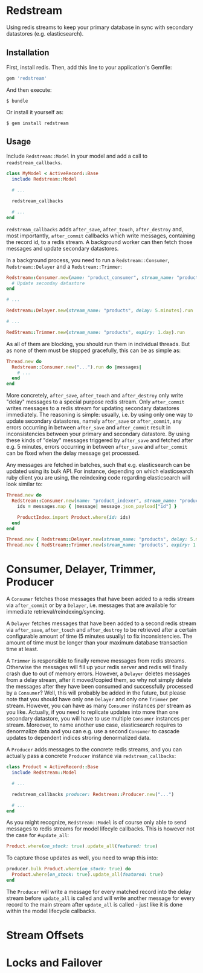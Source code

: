 
# Redstream

Using redis streams to keep your primary database in sync with secondary
datastores (e.g. elasticsearch).

## Installation

First, install redis. Then, add this line to your application's Gemfile:

```ruby
gem 'redstream'
```

And then execute:

    $ bundle

Or install it yourself as:

    $ gem install redstream

## Usage

Include `Redstream::Model` in your model and add a call to
`readstream_callbacks`.

```ruby
class MyModel < ActiveRecord::Base
  include Redstream::Model

  # ...

  redstream_callbacks

  # ...
end
```

`redstream_callbacks` adds `after_save`, `after_touch`, `after_destroy` and,
most importantly, `after_commit` callbacks which write messages, containing the
record id, to a redis stream. A background worker can then fetch those messages
and update secondary datastores.

In a background process, you need to run a `Redstream::Consumer`, `Redstream::Delayer`
and a `Redstream::Trimmer`:

```ruby
Redstream::Consumer.new(name: "product_consumer", stream_name: "products").run do |messages|
  # Update seconday datastore
end

# ...

Redstream::Delayer.new(stream_name: "products", delay: 5.minutes).run

# ...

RedStream::Trimmer.new(stream_name: "products", expiry: 1.day).run
```

As all of them are blocking, you should run them in individual threads. But as
none of them must be stopped gracefully, this can be as simple as:

```ruby
Thread.new do
  Redstream::Consumer.new("...").run do |messages|
    # ...
  end
end
```

More concretely, `after_save`, `after_touch` and `after_destroy` only write
"delay" messages to a special purpose redis stream. Only `after_commit` writes
messages to a redis stream for updating secondary datastores immediately. The
reasoning is simple: usually, i.e. by using only one way to update secondary
datastores, namely `after_save` or `after_commit`, any errors occurring in
between `after_save` and `after_commit` result in inconsistencies between your
primary and secondary datastore. By using these kinds of "delay" messages
triggered by `after_save` and fetched after e.g. 5 minutes, errors occurring in
between `after_save` and `after_commit` can be fixed when the delay message get
processed.

Any messages are fetched in batches, such that e.g. elasticsearch can be
updated using its bulk API. For instance, depending on which elasticsearch ruby
client you are using, the reindexing code regarding elasticsearch will look
similar to:

```ruby
Thread.new do
  Redstream::Consumer.new(name: "product_indexer", stream_name: "products").run do |messages|
    ids = messages.map { |message| message.json_payload["id"] }

    ProductIndex.import Product.where(id: ids)
  end
end

Thread.new { Redstream::Delayer.new(stream_name: "products", delay: 5.minutes).run }
Thread.new { RedStream::Trimmer.new(stream_name: "products", expiry: 1.day).run }
```

# Consumer, Delayer, Trimmer, Producer

A `Consumer` fetches those messages that have been added to a redis stream via
`after_commit` or by a `Delayer`, i.e. messages that are available for
immediate retrieval/reindexing/syncing.

A `Delayer` fetches messages that have been added to a second redis stream via
`after_save`, `after_touch` and `after_destroy` to be retrieved after a certain
configurable amount of time (5 minutes usually) to fix inconsistencies. The
amount of time must be longer than your maximum database transaction time at
least.

A `Trimmer` is responsible to finally remove messages from redis streams.
Otherwise the messages will fill up your redis server and redis will finally
crash due to out of memory errors. However, a `Delayer` deletes messages from a
delay stream, after it moved/copied them, so why not simply delete the messages
after they have been consumed and successfully processed by a `Consumer`? Well,
this will probably be added in the future, but please note that you should have
only one `Delayer` and only one `Trimmer` per stream. However, you can have as
many `Consumer` instances per stream as you like. Actually, if you need to
replicate updates into more than one secondary datastore, you will have to use
multiple `Consumer` instances per stream. Moreover, to name another use case,
elasticsearch requires to denormalize data and you can e.g. use a second
`Consumer` to cascade updates to dependent indices stroring denormalized data.

A `Producer` adds messages to the concrete redis streams, and you
can actually pass a concrete `Producer` instance via `redstream_callbacks`:

```ruby
class Product < ActiveRecord::Base
  include Redstream::Model

  # ...

  redstream_callbacks producer: Redstream::Producer.new("...")

  # ...
end
```

As you might recognize, `Redstream::Model` is of course only able to send
messages to redis streams for model lifecyle callbacks. This is however not
the case for `#update_all`:

```ruby
Product.where(on_stock: true).update_all(featured: true)
```

To capture those updates as well, you need to wrap this into:

```ruby
producer.bulk Product.where(on_stock: true) do
  Product.where(on_stock: true).update_all(featured: true)
end
```

The `Producer` will write a message for every matched record into the delay
stream before `update_all` is called and will write another message for every
record to the main stream after `update_all` is called - just like it is done
within the model lifecycle callbacks.

# Stream Offsets
# Locks and Failover

